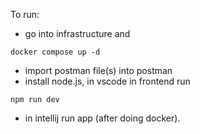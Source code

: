 To run:
- go into infrastructure and
```
docker compose up -d
```
- import postman file(s) into postman
- install node.js, in vscode in frontend run
```
npm run dev
```
- in intellij run app (after doing docker).
